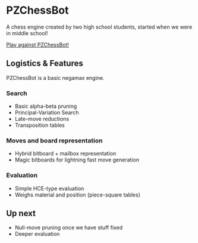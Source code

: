 # PZChessBot

A chess engine created by two high school students, started when we were in middle school!

[Play against PZChessBot!](https://lichess.org/@/PZChessBot)

## Logistics & Features

PZChessBot is a basic negamax engine.

### Search

- Basic alpha-beta pruning
- Principal-Variation Search
- Late-move reductions
- Transposition tables

### Moves and board representation

- Hybrid bitboard + mailbox representation
- Magic bitboards for lightning fast move generation

### Evaluation

- Simple HCE-type evaluation
- Weighs material and position (piece-square tables)

## Up next

- Null-move pruning once we have stuff fixed
- Deeper evaluation